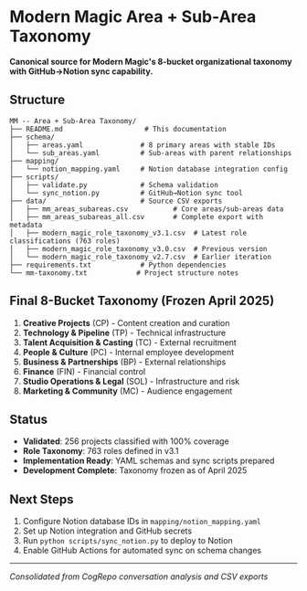 # Modern Magic Area + Sub-Area Taxonomy

**Canonical source for Modern Magic's 8-bucket organizational taxonomy with GitHub→Notion sync capability.**

## Structure

```
MM -- Area + Sub-Area Taxonomy/
├── README.md                    # This documentation
├── schema/
│   ├── areas.yaml              # 8 primary areas with stable IDs
│   └── sub_areas.yaml          # Sub-areas with parent relationships
├── mapping/
│   └── notion_mapping.yaml     # Notion database integration config
├── scripts/
│   ├── validate.py             # Schema validation
│   └── sync_notion.py          # GitHub→Notion sync tool
├── data/                       # Source CSV exports
│   ├── mm_areas_subareas.csv           # Core areas/sub-areas data
│   ├── mm_areas_subareas_all.csv       # Complete export with metadata
│   ├── modern_magic_role_taxonomy_v3.1.csv  # Latest role classifications (763 roles)
│   ├── modern_magic_role_taxonomy_v3.0.csv  # Previous version
│   └── modern_magic_role_taxonomy_v2.7.csv  # Earlier iteration
├── requirements.txt            # Python dependencies
└── mm-taxonomy.txt            # Project structure notes
```

## Final 8-Bucket Taxonomy (Frozen April 2025)

1. **Creative Projects** (CP) - Content creation and curation
2. **Technology & Pipeline** (TP) - Technical infrastructure  
3. **Talent Acquisition & Casting** (TC) - External recruitment
4. **People & Culture** (PC) - Internal employee development
5. **Business & Partnerships** (BP) - External relationships
6. **Finance** (FIN) - Financial control
7. **Studio Operations & Legal** (SOL) - Infrastructure and risk
8. **Marketing & Community** (MC) - Audience engagement

## Status
- **Validated**: 256 projects classified with 100% coverage
- **Role Taxonomy**: 763 roles defined in v3.1
- **Implementation Ready**: YAML schemas and sync scripts prepared
- **Development Complete**: Taxonomy frozen as of April 2025

## Next Steps
1. Configure Notion database IDs in `mapping/notion_mapping.yaml`
2. Set up Notion integration and GitHub secrets
3. Run `python scripts/sync_notion.py` to deploy to Notion
4. Enable GitHub Actions for automated sync on schema changes

---
*Consolidated from CogRepo conversation analysis and CSV exports*